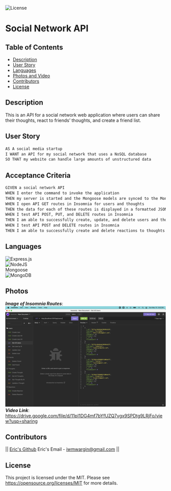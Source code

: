 
  ![License](https://img.shields.io/badge/License-MIT-yellow.svg)
  # Social Network API
  ## Table of Contents
  * [Description](#description)
  * [User Story](#user-story)
  * [Languages](#languages)
  * [Photos and Video](#photos)
  * [Contributors](#contributors)
  * [License](#license)
  

  ## Description
  This is an API for a social network web application where users can share their thoughts, 
  react to friends’ thoughts, and create a friend list.
  
  ## User Story
  ``` md
  AS A social media startup
  I WANT an API for my social network that uses a NoSQL database
  SO THAT my website can handle large amounts of unstructured data
  ```
  ## Acceptance Criteria
  ``` md
  GIVEN a social network API
  WHEN I enter the command to invoke the application
  THEN my server is started and the Mongoose models are synced to the MongoDB database
  WHEN I open API GET routes in Insomnia for users and thoughts
  THEN the data for each of these routes is displayed in a formatted JSON
  WHEN I test API POST, PUT, and DELETE routes in Insomnia
  THEN I am able to successfully create, update, and delete users and thoughts in my database
  WHEN I test API POST and DELETE routes in Insomnia
  THEN I am able to successfully create and delete reactions to thoughts and add and remove friends to a user’s friend list
  ```
  
  ## Languages
   ![Express.js](https://img.shields.io/badge/express.js-%23404d59.svg?style=for-the-badge&logo=express&logoColor=%2361DAFB)
   <br>
    ![NodeJS](https://img.shields.io/badge/node.js-6DA55F?style=for-the-badge&logo=node.js&logoColor=white)
   <br>
    Mongoose
   <br>
    ![MongoDB](https://img.shields.io/badge/MongoDB-%234ea94b.svg?style=for-the-badge&logo=mongodb&logoColor=white)
   

  ## Photos
  _**Image of Insomnia Routes**_:
  <br>
  <img src="https://github.com/iwmwargin/social-network-api/blob/main/Insomnia.png">
  <br>
  _**Video Link**_:
  <br>
  https://drive.google.com/file/d/11pI1DG4mf7bYfUZQ7vgx9SPDtg9LRjFo/view?usp=sharing
 
  
  
  ## Contributors
  ||
  [Eric's Github](https://github.com/iwmwargin) Eric's Email - iwmwargin@gmail.com
  ||

  ## License
  This project is licensed under the MIT. Please see https://opensource.org/licenses/MIT for more details.  



